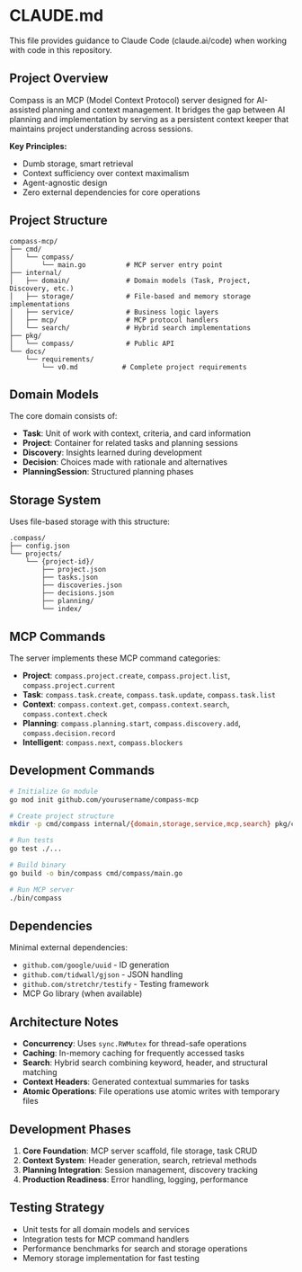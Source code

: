 # CLAUDE.md

This file provides guidance to Claude Code (claude.ai/code) when working with code in this repository.

## Project Overview

Compass is an MCP (Model Context Protocol) server designed for AI-assisted planning and context management. It bridges the gap between AI planning and implementation by serving as a persistent context keeper that maintains project understanding across sessions.

**Key Principles:**
- Dumb storage, smart retrieval
- Context sufficiency over context maximalism
- Agent-agnostic design
- Zero external dependencies for core operations

## Project Structure

```
compass-mcp/
├── cmd/
│   └── compass/
│       └── main.go          # MCP server entry point
├── internal/
│   ├── domain/              # Domain models (Task, Project, Discovery, etc.)
│   ├── storage/             # File-based and memory storage implementations
│   ├── service/             # Business logic layers
│   ├── mcp/                 # MCP protocol handlers
│   └── search/              # Hybrid search implementations
├── pkg/
│   └── compass/             # Public API
└── docs/
    └── requirements/
        └── v0.md           # Complete project requirements
```

## Domain Models

The core domain consists of:
- **Task**: Unit of work with context, criteria, and card information
- **Project**: Container for related tasks and planning sessions
- **Discovery**: Insights learned during development
- **Decision**: Choices made with rationale and alternatives
- **PlanningSession**: Structured planning phases

## Storage System

Uses file-based storage with this structure:
```
.compass/
├── config.json
└── projects/
    └── {project-id}/
        ├── project.json
        ├── tasks.json
        ├── discoveries.json
        ├── decisions.json
        ├── planning/
        └── index/
```

## MCP Commands

The server implements these MCP command categories:
- **Project**: `compass.project.create`, `compass.project.list`, `compass.project.current`
- **Task**: `compass.task.create`, `compass.task.update`, `compass.task.list`
- **Context**: `compass.context.get`, `compass.context.search`, `compass.context.check`
- **Planning**: `compass.planning.start`, `compass.discovery.add`, `compass.decision.record`
- **Intelligent**: `compass.next`, `compass.blockers`

## Development Commands

```bash
# Initialize Go module
go mod init github.com/yourusername/compass-mcp

# Create project structure
mkdir -p cmd/compass internal/{domain,storage,service,mcp,search} pkg/compass

# Run tests
go test ./...

# Build binary
go build -o bin/compass cmd/compass/main.go

# Run MCP server
./bin/compass
```

## Dependencies

Minimal external dependencies:
- `github.com/google/uuid` - ID generation
- `github.com/tidwall/gjson` - JSON handling
- `github.com/stretchr/testify` - Testing framework
- MCP Go library (when available)

## Architecture Notes

- **Concurrency**: Uses `sync.RWMutex` for thread-safe operations
- **Caching**: In-memory caching for frequently accessed tasks
- **Search**: Hybrid search combining keyword, header, and structural matching
- **Context Headers**: Generated contextual summaries for tasks
- **Atomic Operations**: File operations use atomic writes with temporary files

## Development Phases

1. **Core Foundation**: MCP server scaffold, file storage, task CRUD
2. **Context System**: Header generation, search, retrieval methods
3. **Planning Integration**: Session management, discovery tracking
4. **Production Readiness**: Error handling, logging, performance

## Testing Strategy

- Unit tests for all domain models and services
- Integration tests for MCP command handlers
- Performance benchmarks for search and storage operations
- Memory storage implementation for fast testing